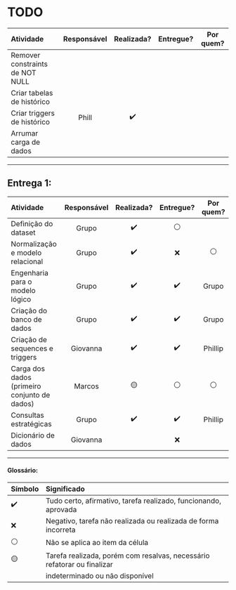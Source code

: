 # TODO
|Atividade|Responsável|Realizada?|Entregue?|Por quem?|
|:--------|:---------:|:--------:|:-------:|:-------:|
| Remover constraints de NOT NULL |  | | | |
| Criar tabelas de histórico |  | | | |
| Criar triggers de histórico | Phill | :heavy_check_mark: | | |
| Arrumar carga de dados | | | | |
___

## Entrega 1:
|Atividade|Responsável|Realizada?|Entregue?|Por quem?|
|:--------|:---------:|:--------:|:-------:|:-------:|
| Definição do dataset | Grupo | :heavy_check_mark: | :white_circle: | |
| Normalização e modelo relacional | Grupo | :heavy_check_mark: | :x: | :white_circle: |
| Engenharia para o modelo lógico | Grupo | :heavy_check_mark: | :heavy_check_mark: | Grupo |
| Criação do banco de dados | Grupo | :heavy_check_mark: | :heavy_check_mark: | Grupo |
| Criação de sequences e triggers | Giovanna | :heavy_check_mark: | :heavy_check_mark: | Phillip |
| Carga dos dados (primeiro conjunto de dados) | Marcos |  :yellow_circle:  | :white_circle: | :white_circle: |
| Consultas estratégicas | Grupo | :heavy_check_mark: | :heavy_check_mark: | Phillip |
| Dicionário de dados |  Giovanna  |   |  :x:  |   |

___

#### Glossário:
| Símbolo | Significado |
|:--------|:-----------|
| :heavy_check_mark: | Tudo certo, afirmativo, tarefa realizado, funcionando, aprovada |
| :x:                | Negativo, tarefa não realizada ou realizada de forma incorreta|
| :white_circle:     | Não se aplica ao item da célula|
| :yellow_circle:    | Tarefa realizada, porém com resalvas, necessário refatorar ou finalizar|
| | indeterminado ou não disponível|
